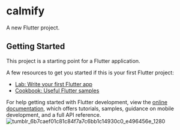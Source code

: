 # calmify

A new Flutter project.

## Getting Started

This project is a starting point for a Flutter application.

A few resources to get you started if this is your first Flutter project:

- [Lab: Write your first Flutter app](https://docs.flutter.dev/get-started/codelab)
- [Cookbook: Useful Flutter samples](https://docs.flutter.dev/cookbook)

For help getting started with Flutter development, view the
[online documentation](https://docs.flutter.dev/), which offers tutorials,
samples, guidance on mobile development, and a full API reference.
![tumblr_6b7caef01c81c84f7a7c6bb1c14930c0_e496456e_1280](https://user-images.githubusercontent.com/82442239/232418123-17625809-c67e-488e-a7df-d86db036a1d5.png)
